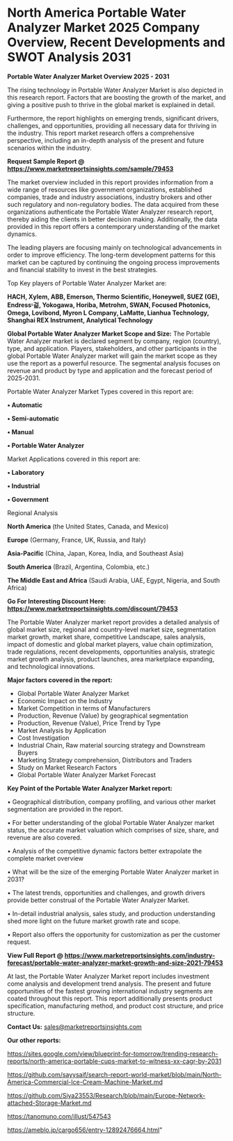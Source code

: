 # North America Portable Water Analyzer Market 2025 Company Overview, Recent Developments and SWOT Analysis 2031

<Strong> Portable Water Analyzer Market Overview 2025 - 2031</strong>

The rising technology in Portable Water Analyzer Market is also depicted in this research report. Factors that are boosting the growth of the market, and giving a positive push to thrive in the global market is explained in detail.

Furthermore, the report highlights on emerging trends, significant drivers, challenges, and opportunities, providing all necessary data for thriving in the industry. This report market research offers a comprehensive perspective, including an in-depth analysis of the present and future scenarios within the industry.

<strong>Request Sample Report @ <a href=https://www.marketreportsinsights.com/sample/79453>https://www.marketreportsinsights.com/sample/79453</a></strong>

The market overview included in this report provides information from a wide range of resources like government organizations, established companies, trade and industry associations, industry brokers and other such regulatory and non-regulatory bodies. The data acquired from these organizations authenticate the Portable Water Analyzer research report, thereby aiding the clients in better decision making. Additionally, the data provided in this report offers a contemporary understanding of the market dynamics.

The leading players are focusing mainly on technological advancements in order to improve efficiency. The long-term development patterns for this market can be captured by continuing the ongoing process improvements and financial stability to invest in the best strategies.

Top Key players of Portable Water Analyzer Market are:

<strong>HACH, Xylem, ABB, Emerson, Thermo Scientific, Honeywell, SUEZ (GE), Endressᶫ걺, Yokogawa, Horiba, Metrohm, SWAN, Focused Photonics, Omega, Lovibond, Myron L Company, LaMatte, Lianhua Technology, Shanghai REX Instrument, Analytical Technology</strong>

<strong><b>Global Portable Water Analyzer Market Scope and Size:</b></strong>
The Portable Water Analyzer market is declared segment by company, region (country), type, and application. Players, stakeholders, and other participants in the global Portable Water Analyzer market will gain the market scope as they use the report as a powerful resource. The segmental analysis focuses on revenue and product by type and application and the forecast period of 2025-2031.

Portable Water Analyzer Market Types covered in this report are:

<strong>• Automatic

• Semi-automatic

• Manual

• Portable Water Analyzer</strong>

Market Applications covered in this report are:

<strong>• Laboratory

• Industrial

• Government</strong> 

Regional Analysis

<strong>North America</strong> (the United States, Canada, and Mexico)

<strong>Europe</strong> (Germany, France, UK, Russia, and Italy)

<strong>Asia-Pacific</strong> (China, Japan, Korea, India, and Southeast Asia)

<strong>South America</strong> (Brazil, Argentina, Colombia, etc.)

<strong>The Middle East and Africa</strong> (Saudi Arabia, UAE, Egypt, Nigeria, and South Africa)

<strong>Go For Interesting Discount Here: <a href=https://www.marketreportsinsights.com/discount/79453>https://www.marketreportsinsights.com/discount/79453</a></strong>

The Portable Water Analyzer market report provides a detailed analysis of global market size, regional and country-level market size, segmentation market growth, market share, competitive Landscape, sales analysis, impact of domestic and global market players, value chain optimization, trade regulations, recent developments, opportunities analysis, strategic market growth analysis, product launches, area marketplace expanding, and technological innovations.

<strong><b>Major factors covered in the report:</b></strong>
<ul>
  <li>Global Portable Water Analyzer Market </li>
  <li>Economic Impact on the Industry</li>
  <li>Market Competition in terms of Manufacturers</li>
  <li>Production, Revenue (Value) by geographical segmentation</li>
  <li>Production, Revenue (Value), Price Trend by Type</li>
  <li>Market Analysis by Application</li>
  <li>Cost Investigation</li>
  <li>Industrial Chain, Raw material sourcing strategy and Downstream Buyers</li>
  <li>Marketing Strategy comprehension, Distributors and Traders</li>
  <li>Study on Market Research Factors</li>
  <li>Global Portable Water Analyzer Market Forecast</li>
</ul>

<strong><b>Key Point of the Portable Water Analyzer Market report:</b></strong>

• Geographical distribution, company profiling, and various other market segmentation are provided in the report.

• For better understanding of the global Portable Water Analyzer market status, the accurate market valuation which comprises of size, share, and revenue are also covered.

• Analysis of the competitive dynamic factors better extrapolate the complete market overview

• What will be the size of the emerging Portable Water Analyzer market in 2031?

• The latest trends, opportunities and challenges, and growth drivers provide better construal of the Portable Water Analyzer Market.

• In-detail industrial analysis, sales study, and production understanding shed more light on the future market growth rate and scope.

• Report also offers the opportunity for customization as per the customer request.

<strong><b>View Full Report @ <a href=https://www.marketreportsinsights.com/industry-forecast/portable-water-analyzer-market-growth-and-size-2021-79453>https://www.marketreportsinsights.com/industry-forecast/portable-water-analyzer-market-growth-and-size-2021-79453</a></b></strong>


At last, the Portable Water Analyzer Market report includes investment come analysis and development trend analysis. The present and future opportunities of the fastest growing international industry segments are coated throughout this report. This report additionally presents product specification, manufacturing method, and product cost structure, and price structure.

<strong>Contact Us:</strong>
sales@marketreportsinsights.com

<strong>Our other reports:</strong>

<a href=https://sites.google.com/view/blueprint-for-tomorrow/trending-research-reports/north-america-portable-cups-market-to-witness-xx-cagr-by-2031>https://sites.google.com/view/blueprint-for-tomorrow/trending-research-reports/north-america-portable-cups-market-to-witness-xx-cagr-by-2031</a>

<a href=https://github.com/sayysaif/search-report-world-market/blob/main/North-America-Commercial-Ice-Cream-Machine-Market.md>https://github.com/sayysaif/search-report-world-market/blob/main/North-America-Commercial-Ice-Cream-Machine-Market.md</a>

<a href=https://github.com/Siya23553/Research/blob/main/Europe-Network-attached-Storage-Market.md>https://github.com/Siya23553/Research/blob/main/Europe-Network-attached-Storage-Market.md</a>

<a href=https://tanomuno.com/illust/547543>https://tanomuno.com/illust/547543</a>

<a href=https://ameblo.jp/cargo656/entry-12892476664.html>https://ameblo.jp/cargo656/entry-12892476664.html</a>"
